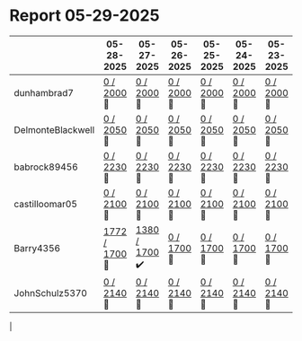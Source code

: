 # Report 05-29-2025
| | 05-28-2025 | 05-27-2025 | 05-26-2025 | 05-25-2025 | 05-24-2025 | 05-23-2025 | 05-22-2025 |
| --- | --- | --- | --- | --- | --- | --- | --- |
| dunhambrad7 | [0 / 2000](https://www.myfitnesspal.com/food/diary/dunhambrad7?date=2025-05-28) :no_entry_sign: | [0 / 2000](https://www.myfitnesspal.com/food/diary/dunhambrad7?date=2025-05-27) :no_entry_sign: | [0 / 2000](https://www.myfitnesspal.com/food/diary/dunhambrad7?date=2025-05-26) :no_entry_sign: | [0 / 2000](https://www.myfitnesspal.com/food/diary/dunhambrad7?date=2025-05-25) :no_entry_sign: | [0 / 2000](https://www.myfitnesspal.com/food/diary/dunhambrad7?date=2025-05-24) :no_entry_sign: | [0 / 2000](https://www.myfitnesspal.com/food/diary/dunhambrad7?date=2025-05-23) :no_entry_sign: | [0 / 2000](https://www.myfitnesspal.com/food/diary/dunhambrad7?date=2025-05-22) :no_entry_sign: |
| DelmonteBlackwell | [0 / 2050](https://www.myfitnesspal.com/food/diary/DelmonteBlackwell?date=2025-05-28) :no_entry_sign: | [0 / 2050](https://www.myfitnesspal.com/food/diary/DelmonteBlackwell?date=2025-05-27) :no_entry_sign: | [0 / 2050](https://www.myfitnesspal.com/food/diary/DelmonteBlackwell?date=2025-05-26) :no_entry_sign: | [0 / 2050](https://www.myfitnesspal.com/food/diary/DelmonteBlackwell?date=2025-05-25) :no_entry_sign: | [0 / 2050](https://www.myfitnesspal.com/food/diary/DelmonteBlackwell?date=2025-05-24) :no_entry_sign: | [0 / 2050](https://www.myfitnesspal.com/food/diary/DelmonteBlackwell?date=2025-05-23) :no_entry_sign: | [0 / 2050](https://www.myfitnesspal.com/food/diary/DelmonteBlackwell?date=2025-05-22) :no_entry_sign: |
| babrock89456 | [0 / 2230](https://www.myfitnesspal.com/food/diary/babrock89456?date=2025-05-28) :no_entry_sign: | [0 / 2230](https://www.myfitnesspal.com/food/diary/babrock89456?date=2025-05-27) :no_entry_sign: | [0 / 2230](https://www.myfitnesspal.com/food/diary/babrock89456?date=2025-05-26) :no_entry_sign: | [0 / 2230](https://www.myfitnesspal.com/food/diary/babrock89456?date=2025-05-25) :no_entry_sign: | [0 / 2230](https://www.myfitnesspal.com/food/diary/babrock89456?date=2025-05-24) :no_entry_sign: | [0 / 2230](https://www.myfitnesspal.com/food/diary/babrock89456?date=2025-05-23) :no_entry_sign: | [0 / 2230](https://www.myfitnesspal.com/food/diary/babrock89456?date=2025-05-22) :no_entry_sign: |
| castilloomar05 | [0 / 2100](https://www.myfitnesspal.com/food/diary/castilloomar05?date=2025-05-28) :no_entry_sign: | [0 / 2100](https://www.myfitnesspal.com/food/diary/castilloomar05?date=2025-05-27) :no_entry_sign: | [0 / 2100](https://www.myfitnesspal.com/food/diary/castilloomar05?date=2025-05-26) :no_entry_sign: | [0 / 2100](https://www.myfitnesspal.com/food/diary/castilloomar05?date=2025-05-25) :no_entry_sign: | [0 / 2100](https://www.myfitnesspal.com/food/diary/castilloomar05?date=2025-05-24) :no_entry_sign: | [0 / 2100](https://www.myfitnesspal.com/food/diary/castilloomar05?date=2025-05-23) :no_entry_sign: | [0 / 2100](https://www.myfitnesspal.com/food/diary/castilloomar05?date=2025-05-22) :no_entry_sign: |
| Barry4356 | [1772 / 1700](https://www.myfitnesspal.com/food/diary/Barry4356?date=2025-05-28) :no_entry_sign: | [1380 / 1700](https://www.myfitnesspal.com/food/diary/Barry4356?date=2025-05-27) :heavy_check_mark: | [0 / 1700](https://www.myfitnesspal.com/food/diary/Barry4356?date=2025-05-26) :no_entry_sign: | [0 / 1700](https://www.myfitnesspal.com/food/diary/Barry4356?date=2025-05-25) :no_entry_sign: | [0 / 1700](https://www.myfitnesspal.com/food/diary/Barry4356?date=2025-05-24) :no_entry_sign: | [0 / 1700](https://www.myfitnesspal.com/food/diary/Barry4356?date=2025-05-23) :no_entry_sign: | [180 / 1700](https://www.myfitnesspal.com/food/diary/Barry4356?date=2025-05-22) :warning: |
| JohnSchulz5370 | [0 / 2140](https://www.myfitnesspal.com/food/diary/JohnSchulz5370?date=2025-05-28) :no_entry_sign: | [0 / 2140](https://www.myfitnesspal.com/food/diary/JohnSchulz5370?date=2025-05-27) :no_entry_sign: | [0 / 2140](https://www.myfitnesspal.com/food/diary/JohnSchulz5370?date=2025-05-26) :no_entry_sign: | [0 / 2140](https://www.myfitnesspal.com/food/diary/JohnSchulz5370?date=2025-05-25) :no_entry_sign: | [0 / 2140](https://www.myfitnesspal.com/food/diary/JohnSchulz5370?date=2025-05-24) :no_entry_sign: | [0 / 2140](https://www.myfitnesspal.com/food/diary/JohnSchulz5370?date=2025-05-23) :no_entry_sign: | [0 / 2140](https://www.myfitnesspal.com/food/diary/JohnSchulz5370?date=2025-05-22) :no_entry_sign: |
|